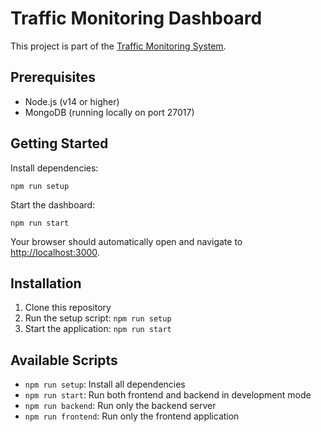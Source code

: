 # Traffic Monitoring Dashboard

This project is part of the [Traffic Monitoring System](https://github.com/caisamuels/traffic-monitoring-system).

## Prerequisites
- Node.js (v14 or higher)
- MongoDB (running locally on port 27017)

## Getting Started

Install dependencies:

```
npm run setup
```

Start the dashboard:
```
npm run start
```

Your browser should automatically open and navigate to [http://localhost:3000](http://localhost:3000).



## Installation
1. Clone this repository
2. Run the setup script: `npm run setup`
3. Start the application: `npm run start`

## Available Scripts
- `npm run setup`: Install all dependencies
- `npm run start`: Run both frontend and backend in development mode
- `npm run backend`: Run only the backend server
- `npm run frontend`: Run only the frontend application